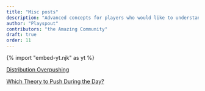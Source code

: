 ```yaml
---
title: "Misc posts"
description: "Advanced concepts for players who would like to understand the game better."
author: "Playspout"
contributors: "the Amazing Community"
draft: true
order: 11
---
```


{% import "embed-yt.njk" as yt %}

[Distribution Overpushing](/guides/advanced-concepts/distribution-overpushing)

[Which Theory to Push During the Day?](/guides/advanced-concepts/which-theory-should-i-push)

